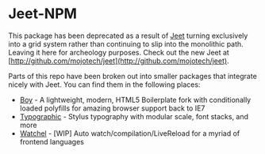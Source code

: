 # Jeet-NPM

This package has been deprecated as a result of [Jeet](http://jeet.gs) turning exclusively into a grid system rather than continuing to slip into the monolithic path. Leaving it here for archeology purposes. Check out the new Jeet at [http://github.com/mojotech/jeet](http://github.com/mojotech/jeet).

Parts of this repo have been broken out into smaller packages that integrate nicely with Jeet. You can find them in the following places:
- [Boy](http://github.com/corysimmons/boy) - A lightweight, modern, HTML5 Boilerplate fork with conditionally loaded polyfills for amazing browser support back to IE7
- [Typographic](https://github.com/corysimmons/typographic) - Stylus typography with modular scale, font stacks, and more
- [Watchel](https://github.com/corysimmons/watchel) - [WIP] Auto watch/compilation/LiveReload for a myriad of frontend languages

